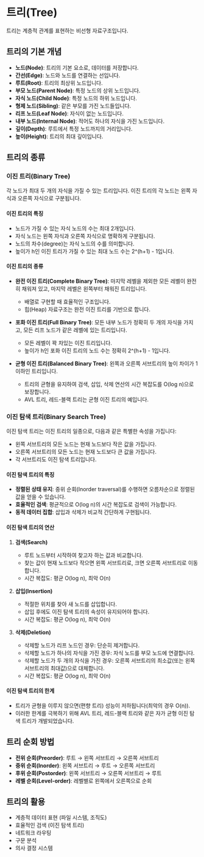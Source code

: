# 트리(Tree)

트리는 계층적 관계를 표현하는 비선형 자료구조입니다.

## 트리의 기본 개념

- **노드(Node)**: 트리의 기본 요소로, 데이터를 저장합니다.
- **간선(Edge)**: 노드와 노드를 연결하는 선입니다.
- **루트(Root)**: 트리의 최상위 노드입니다.
- **부모 노드(Parent Node)**: 특정 노드의 상위 노드입니다.
- **자식 노드(Child Node)**: 특정 노드의 하위 노드입니다.
- **형제 노드(Sibling)**: 같은 부모를 가진 노드들입니다.
- **리프 노드(Leaf Node)**: 자식이 없는 노드입니다.
- **내부 노드(Internal Node)**: 적어도 하나의 자식을 가진 노드입니다.
- **깊이(Depth)**: 루트에서 특정 노드까지의 거리입니다.
- **높이(Height)**: 트리의 최대 깊이입니다.

## 트리의 종류

### 이진 트리(Binary Tree)

각 노드가 최대 두 개의 자식을 가질 수 있는 트리입니다. 이진 트리의 각 노드는 왼쪽 자식과 오른쪽 자식으로 구분됩니다.

#### 이진 트리의 특징

- 노드가 가질 수 있는 자식 노드의 수는 최대 2개입니다.
- 자식 노드는 왼쪽 자식과 오른쪽 자식으로 명확하게 구분됩니다.
- 노드의 차수(degree)는 자식 노드의 수를 의미합니다.
- 높이가 h인 이진 트리가 가질 수 있는 최대 노드 수는 2^(h+1) - 1입니다.

#### 이진 트리의 종류

- **완전 이진 트리(Complete Binary Tree)**: 마지막 레벨을 제외한 모든 레벨이 완전히 채워져 있고, 마지막 레벨은 왼쪽부터 채워진 트리입니다.

  - 배열로 구현할 때 효율적인 구조입니다.
  - 힙(Heap) 자료구조는 완전 이진 트리를 기반으로 합니다.

- **포화 이진 트리(Full Binary Tree)**: 모든 내부 노드가 정확히 두 개의 자식을 가지고, 모든 리프 노드가 같은 레벨에 있는 트리입니다.

  - 모든 레벨이 꽉 차있는 이진 트리입니다.
  - 높이가 h인 포화 이진 트리의 노드 수는 정확히 2^(h+1) - 1입니다.

- **균형 이진 트리(Balanced Binary Tree)**: 왼쪽과 오른쪽 서브트리의 높이 차이가 1 이하인 트리입니다.
  - 트리의 균형을 유지하여 검색, 삽입, 삭제 연산의 시간 복잡도를 O(log n)으로 보장합니다.
  - AVL 트리, 레드-블랙 트리는 균형 이진 트리의 예입니다.

### 이진 탐색 트리(Binary Search Tree)

이진 탐색 트리는 이진 트리의 일종으로, 다음과 같은 특별한 속성을 가집니다:

- 왼쪽 서브트리의 모든 노드는 현재 노드보다 작은 값을 가집니다.
- 오른쪽 서브트리의 모든 노드는 현재 노드보다 큰 값을 가집니다.
- 각 서브트리도 이진 탐색 트리입니다.

#### 이진 탐색 트리의 특징

- **정렬된 상태 유지**: 중위 순회(Inorder traversal)를 수행하면 오름차순으로 정렬된 값을 얻을 수 있습니다.
- **효율적인 검색**: 평균적으로 O(log n)의 시간 복잡도로 검색이 가능합니다.
- **동적 데이터 집합**: 삽입과 삭제가 비교적 간단하게 구현됩니다.

#### 이진 탐색 트리의 연산

1. **검색(Search)**

   - 루트 노드부터 시작하여 찾고자 하는 값과 비교합니다.
   - 찾는 값이 현재 노드보다 작으면 왼쪽 서브트리로, 크면 오른쪽 서브트리로 이동합니다.
   - 시간 복잡도: 평균 O(log n), 최악 O(n)

2. **삽입(Insertion)**

   - 적절한 위치를 찾아 새 노드를 삽입합니다.
   - 삽입 후에도 이진 탐색 트리의 속성이 유지되어야 합니다.
   - 시간 복잡도: 평균 O(log n), 최악 O(n)

3. **삭제(Deletion)**
   - 삭제할 노드가 리프 노드인 경우: 단순히 제거합니다.
   - 삭제할 노드가 하나의 자식을 가진 경우: 자식 노드를 부모 노드에 연결합니다.
   - 삭제할 노드가 두 개의 자식을 가진 경우: 오른쪽 서브트리의 최소값(또는 왼쪽 서브트리의 최대값)으로 대체합니다.
   - 시간 복잡도: 평균 O(log n), 최악 O(n)

#### 이진 탐색 트리의 한계

- 트리가 균형을 이루지 않으면(편향 트리) 성능이 저하됩니다(최악의 경우 O(n)).
- 이러한 한계를 극복하기 위해 AVL 트리, 레드-블랙 트리와 같은 자가 균형 이진 탐색 트리가 개발되었습니다.

## 트리 순회 방법

- **전위 순회(Preorder)**: 루트 → 왼쪽 서브트리 → 오른쪽 서브트리
- **중위 순회(Inorder)**: 왼쪽 서브트리 → 루트 → 오른쪽 서브트리
- **후위 순회(Postorder)**: 왼쪽 서브트리 → 오른쪽 서브트리 → 루트
- **레벨 순회(Level-order)**: 레벨별로 왼쪽에서 오른쪽으로 순회

## 트리의 활용

- 계층적 데이터 표현 (파일 시스템, 조직도)
- 효율적인 검색 (이진 탐색 트리)
- 네트워크 라우팅
- 구문 분석
- 의사 결정 시스템
